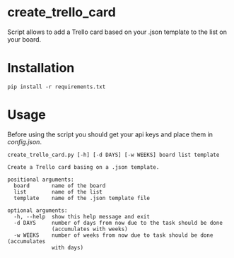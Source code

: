 create_trello_card
==================
Script allows to add a Trello card based on your .json template to the list on your board.

Installation
===========
```
pip install -r requirements.txt
```

Usage
====
Before using the script you should get your api keys and place them in _config.json_. 

```
create_trello_card.py [-h] [-d DAYS] [-w WEEKS] board list template

Create a Trello card basing on a .json template.

positional arguments:
  board       name of the board
  list        name of the list
  template    name of the .json template file

optional arguments:
  -h, --help  show this help message and exit
  -d DAYS     number of days from now due to the task should be done
              (accumulates with weeks)
  -w WEEKS    number of weeks from now due to task should be done (accumulates
              with days)
```
